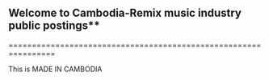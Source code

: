 

## Welcome to Cambodia-Remix music industry public postings**
================================================================

This is MADE IN CAMBODIA


